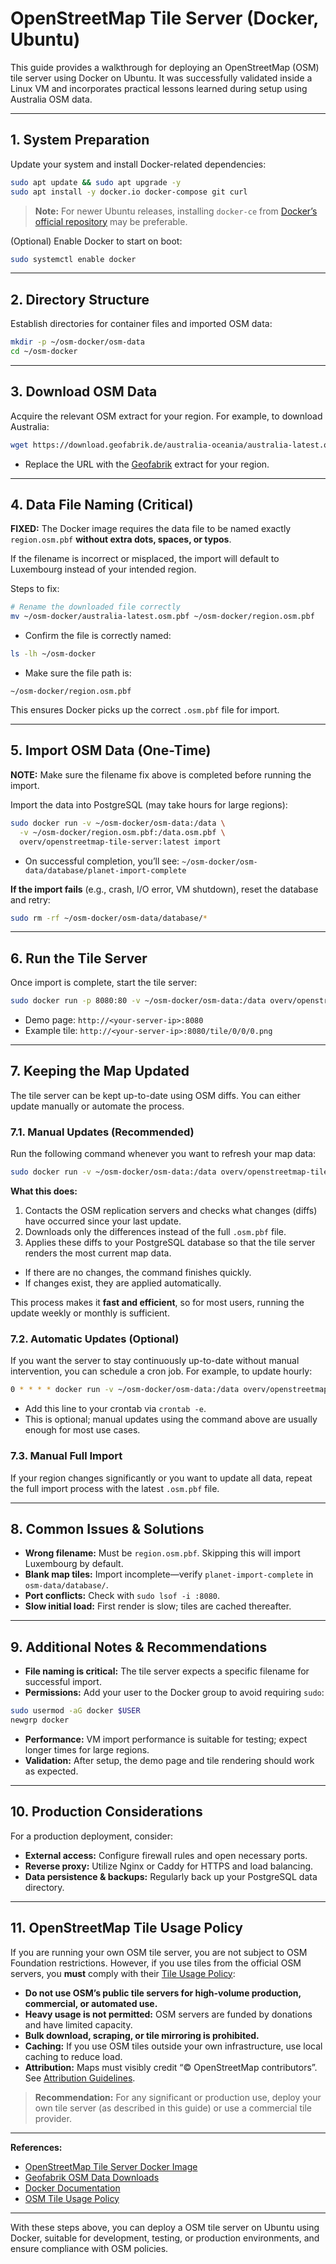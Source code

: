 # OpenStreetMap Tile Server (Docker, Ubuntu)

This guide provides a walkthrough for deploying an OpenStreetMap (OSM) tile server using Docker on Ubuntu. It was successfully validated inside a Linux VM and incorporates practical lessons learned during setup using Australia OSM data.

---

## 1. System Preparation

Update your system and install Docker-related dependencies:

```bash
sudo apt update && sudo apt upgrade -y
sudo apt install -y docker.io docker-compose git curl
```

> **Note:** For newer Ubuntu releases, installing `docker-ce` from [Docker’s official repository](https://docs.docker.com/engine/install/ubuntu/) may be preferable.

(Optional) Enable Docker to start on boot:

```bash
sudo systemctl enable docker
```

---

## 2. Directory Structure

Establish directories for container files and imported OSM data:

```bash
mkdir -p ~/osm-docker/osm-data
cd ~/osm-docker
```

---

## 3. Download OSM Data

Acquire the relevant OSM extract for your region. For example, to download Australia:

```bash
wget https://download.geofabrik.de/australia-oceania/australia-latest.osm.pbf -O ~/osm-docker/australia-latest.osm.pbf
```

* Replace the URL with the [Geofabrik](https://download.geofabrik.de/) extract for your region.

---

## 4. Data File Naming (Critical)

**FIXED:** The Docker image requires the data file to be named exactly `region.osm.pbf` **without extra dots, spaces, or typos**.

If the filename is incorrect or misplaced, the import will default to Luxembourg instead of your intended region.

Steps to fix:

```bash
# Rename the downloaded file correctly
mv ~/osm-docker/australia-latest.osm.pbf ~/osm-docker/region.osm.pbf
```

* Confirm the file is correctly named:

```bash
ls -lh ~/osm-docker
```

* Make sure the file path is:

```
~/osm-docker/region.osm.pbf
```

This ensures Docker picks up the correct `.osm.pbf` file for import.

---

## 5. Import OSM Data (One-Time)

**NOTE:** Make sure the filename fix above is completed before running the import.

Import the data into PostgreSQL (may take hours for large regions):

```bash
sudo docker run -v ~/osm-docker/osm-data:/data \
  -v ~/osm-docker/region.osm.pbf:/data.osm.pbf \
  overv/openstreetmap-tile-server:latest import
```

* On successful completion, you’ll see:
  `~/osm-docker/osm-data/database/planet-import-complete`

**If the import fails** (e.g., crash, I/O error, VM shutdown), reset the database and retry:

```bash
sudo rm -rf ~/osm-docker/osm-data/database/*
```

---

## 6. Run the Tile Server

Once import is complete, start the tile server:

```bash
sudo docker run -p 8080:80 -v ~/osm-docker/osm-data:/data overv/openstreetmap-tile-server:latest run
```

* Demo page: `http://<your-server-ip>:8080`
* Example tile: `http://<your-server-ip>:8080/tile/0/0/0.png`

---

## 7. Keeping the Map Updated

The tile server can be kept up-to-date using OSM diffs. You can either update manually or automate the process.

### 7.1. Manual Updates (Recommended)

Run the following command whenever you want to refresh your map data:

```bash
sudo docker run -v ~/osm-docker/osm-data:/data overv/openstreetmap-tile-server:latest update
```

**What this does:**

1. Contacts the OSM replication servers and checks what changes (diffs) have occurred since your last update.
2. Downloads only the differences instead of the full `.osm.pbf` file.
3. Applies these diffs to your PostgreSQL database so that the tile server renders the most current map data.

* If there are no changes, the command finishes quickly.
* If changes exist, they are applied automatically.

This process makes it **fast and efficient**, so for most users, running the update weekly or monthly is sufficient.

### 7.2. Automatic Updates (Optional)

If you want the server to stay continuously up-to-date without manual intervention, you can schedule a cron job. For example, to update hourly:

```bash
0 * * * * docker run -v ~/osm-docker/osm-data:/data overv/openstreetmap-tile-server:latest update
```

* Add this line to your crontab via `crontab -e`.
* This is optional; manual updates using the command above are usually enough for most use cases.

### 7.3. Manual Full Import

If your region changes significantly or you want to update all data, repeat the full import process with the latest `.osm.pbf` file.

---

## 8. Common Issues & Solutions

* **Wrong filename:** Must be `region.osm.pbf`. Skipping this will import Luxembourg by default.
* **Blank map tiles:** Import incomplete—verify `planet-import-complete` in `osm-data/database/`.
* **Port conflicts:** Check with `sudo lsof -i :8080`.
* **Slow initial load:** First render is slow; tiles are cached thereafter.

---

## 9. Additional Notes & Recommendations

* **File naming is critical:** The tile server expects a specific filename for successful import.
* **Permissions:** Add your user to the Docker group to avoid requiring `sudo`:

```bash
sudo usermod -aG docker $USER
newgrp docker
```

* **Performance:** VM import performance is suitable for testing; expect longer times for large regions.
* **Validation:** After setup, the demo page and tile rendering should work as expected.

---

## 10. Production Considerations

For a production deployment, consider:

* **External access:** Configure firewall rules and open necessary ports.
* **Reverse proxy:** Utilize Nginx or Caddy for HTTPS and load balancing.
* **Data persistence & backups:** Regularly back up your PostgreSQL data directory.

---

## 11. OpenStreetMap Tile Usage Policy

If you are running your own OSM tile server, you are not subject to OSM Foundation restrictions. However, if you use tiles from the official OSM servers, you **must** comply with their [Tile Usage Policy](https://operations.osmfoundation.org/policies/tiles/):

* **Do not use OSM’s public tile servers for high-volume production, commercial, or automated use.**
* **Heavy usage is not permitted:** OSM servers are funded by donations and have limited capacity.
* **Bulk download, scraping, or tile mirroring is prohibited.**
* **Caching:** If you use OSM tiles outside your own infrastructure, use local caching to reduce load.
* **Attribution:** Maps must visibly credit “© OpenStreetMap contributors”. See [Attribution Guidelines](https://www.openstreetmap.org/copyright).

> **Recommendation:** For any significant or production use, deploy your own tile server (as described in this guide) or use a commercial tile provider.

---

**References:**

* [OpenStreetMap Tile Server Docker Image](https://github.com/Overv/openstreetmap-tile-server)
* [Geofabrik OSM Data Downloads](https://download.geofabrik.de/)
* [Docker Documentation](https://docs.docker.com/)
* [OSM Tile Usage Policy](https://operations.osmfoundation.org/policies/tiles/)

---

With these steps above, you can deploy a OSM tile server on Ubuntu using Docker, suitable for development, testing, or production environments, and ensure compliance with OSM policies.
